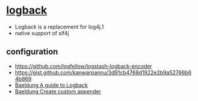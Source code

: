 # [logback](https://logback.qos.ch/)

* Logback is a replacement for log4j.1
* native support of slf4j 
 
## configuration

* https://github.com/logfellow/logstash-logback-encoder
* https://gist.github.com/kanwarpannu/3d91cb4768d1922e2b9a52766b64b869
* [Baeldung A guide to Logback](https://www.baeldung.com/logback)
* [Baeldung Create custom appender](https://www.baeldung.com/custom-logback-appender)
